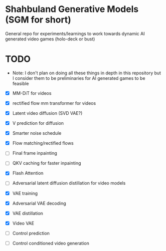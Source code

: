 # Shahbuland Generative Models (SGM for short)

General repo for experiments/learnings to work towards dynamic AI generated video games (holo-deck or bust)

# TODO
- Note: I don't plan on doing all these things in depth in this repository but I consider them to be preliminaries for AI generated games to be feasible  
- [X] MM-DiT for videos
- [X] rectified flow mm transformer for videos  
- [X] Latent video diffusion (SVD VAE?)  
- [X] V prediction for diffusion   
- [X] Smarter noise schedule  
- [X] Flow matching/rectified flows  
- [ ] Final frame inpainting
- [ ] QKV caching for faster inpainting
- [X] Flash Attention
- [ ] Adversarial latent diffusion distillation for video models  
- [X] VAE training
- [X] Adversarial VAE decoding
- [X] VAE distillation
- [X] Video VAE
- [ ] Control prediction  
- [ ] Control conditioned video generation

